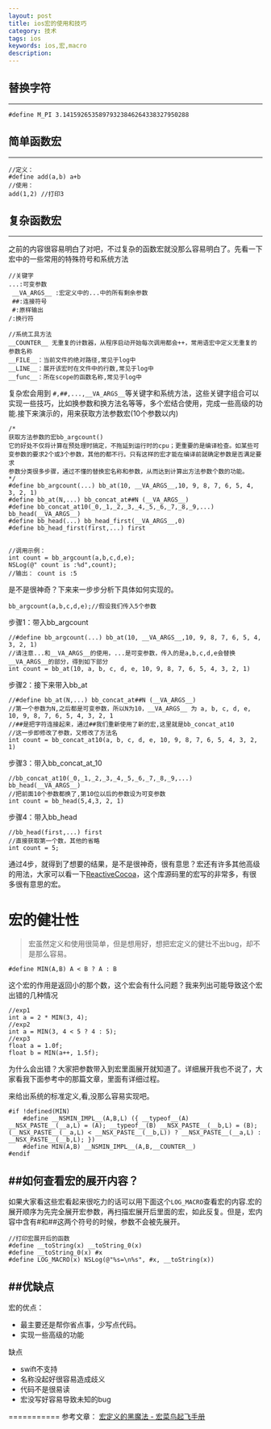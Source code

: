```yaml
---
layout: post
title: ios宏的使用和技巧
category: 技术
tags: ios
keywords: ios,宏,macro
description: 
---
```


## 替换字符
---
````objc
#define M_PI 3.14159265358979323846264338327950288
````

## 简单函数宏
---
````objc
//定义：
#define add(a,b) a+b
//使用：
add(1,2) //打印3
````

## 复杂函数宏
---
之前的内容很容易明白了对吧，不过复杂的函数宏就没那么容易明白了。先看一下宏中的一些常用的特殊符号和系统方法

````objc
//关键字
...:可变参数
 __VA_ARGS__ :宏定义中的...中的所有剩余参数
 ##:连接符号
 #:原样输出
/:换行符

//系统工具方法
__COUNTER__ 无重复的计数器，从程序启动开始每次调用都会++，常用语宏中定义无重复的参数名称
__FILE__：当前文件的绝对路径,常见于log中
__LINE__：展开该宏时在文件中的行数,常见于log中
__func__：所在scope的函数名称,常见于log中

````

复杂宏会用到 ````#,##,...,__VA_ARGS__````等关键字和系统方法，这些关键字组合可以实现一些技巧，比如换参数和换方法名等等，多个宏结合使用，完成一些高级的功能.接下来演示的，用来获取方法参数宏(10个参数以内)

````objc
/*
获取方法参数的宏bb_argcount()
它的好处不仅将计算在预处理时搞定，不拖延到运行时的cpu；更重要的是编译检查。如某些可变参数的要求2个或3个参数，其他的都不行。只有这样的宏才能在编译前就确定参数是否满足要求
参数分类很多步骤，通过不懂的替换宏名称和参数，从而达到计算出方法参数个数的功能。
*/
#define bb_argcount(...) bb_at(10, __VA_ARGS__,10, 9, 8, 7, 6, 5, 4, 3, 2, 1)
#define bb_at(N,...) bb_concat_at##N (__VA_ARGS__)
#define bb_concat_at10(_0,_1,_2,_3,_4,_5,_6,_7,_8,_9,...) bb_head(__VA_ARGS__)
#define bb_head(...) bb_head_first(__VA_ARGS__,0)
#define bb_head_first(first,...) first


//调用示例：
int count = bb_argcount(a,b,c,d,e);
NSLog(@" count is :%d",count);
//输出： count is :5
````

是不是很神奇？下来来一步步分析下具体如何实现的。

````objc
bb_argcount(a,b,c,d,e);//假设我们传入5个参数
````

步骤1：带入bb_argcount

````objc
//#define bb_argcount(...) bb_at(10, __VA_ARGS__,10, 9, 8, 7, 6, 5, 4, 3, 2, 1)
//请注意...和__VA_ARGS__的使用，...是可变参数，传入的是a,b,c,d,e会替换__VA_ARGS__的部分，得到如下部分
int count = bb_at(10, a, b, c, d, e, 10, 9, 8, 7, 6, 5, 4, 3, 2, 1)
````

步骤2：接下来带入bb_at

````objc
//#define bb_at(N,...) bb_concat_at##N (__VA_ARGS__)
//第一个参数为N,之后都是可变参数，所以N为10，__VA_ARGS__ 为 a, b, c, d, e, 10, 9, 8, 7, 6, 5, 4, 3, 2, 1
//##是把字符连接起来，通过##我们重新使用了新的宏,这里就是bb_concat_at10
//这一步即修改了参数，又修改了方法名
int count = bb_concat_at10(a, b, c, d, e, 10, 9, 8, 7, 6, 5, 4, 3, 2, 1)
````

步骤3：带入bb_concat_at_10

````objc
//bb_concat_at10(_0,_1,_2,_3,_4,_5,_6,_7,_8,_9,...) bb_head(__VA_ARGS__)
//把前面10个参数都换了,第10位以后的参数设为可变参数
int count = bb_head(5,4,3, 2, 1)
````

步骤4：带入bb_head

````objc
//bb_head(first,...) first
//直接获取第一个数，其他的省略
int count = 5;
````

通过4步，就得到了想要的结果，是不是很神奇，很有意思？宏还有许多其他高级的用法，大家可以看一下[ReactiveCocoa](https://github.com/ReactiveCocoa)，这个库源码里的宏写的非常多，有很多很有意思的宏。


# 宏的健壮性
> 宏虽然定义和使用很简单，但是想用好，想把宏定义的健壮不出bug，却不是那么容易。

````objc
#define MIN(A,B) A < B ? A : B
````

这个宏的作用是返回小的那个数，这个宏会有什么问题？我来列出可能导致这个宏出错的几种情况

````objc
//exp1
int a = 2 * MIN(3, 4);
//exp2
int a = MIN(3, 4 < 5 ? 4 : 5);
//exp3
float a = 1.0f;
float b = MIN(a++, 1.5f);

````
为什么会出错？大家把参数带入到宏里面展开就知道了。详细展开我也不说了，大家看我下面参考中的那篇文章，里面有详细过程。

来给出系统的标准定义,看,没那么容易实现吧。

````objc
#if !defined(MIN)
    #define __NSMIN_IMPL__(A,B,L) ({ __typeof__(A) __NSX_PASTE__(__a,L) = (A); __typeof__(B) __NSX_PASTE__(__b,L) = (B); (__NSX_PASTE__(__a,L) < __NSX_PASTE__(__b,L)) ? __NSX_PASTE__(__a,L) : __NSX_PASTE__(__b,L); })
    #define MIN(A,B) __NSMIN_IMPL__(A,B,__COUNTER__)
#endif
````


##如何查看宏的展开内容？
---

如果大家看这些宏看起来很吃力的话可以用下面这个````LOG_MACRO````查看宏的内容.宏的展开顺序为先完全展开宏参数，再扫描宏展开后里面的宏，如此反复。但是，宏内容中含有#和##这两个符号的时候，参数不会被先展开。

````objc
//打印宏展开后的函数
#define __toString(x) __toString_0(x)
#define __toString_0(x) #x
#define LOG_MACRO(x) NSLog(@"%s=\n%s", #x, __toString(x))
````

##优缺点
---

宏的优点：
-  最主要还是帮你省点事，少写点代码。
-  实现一些高级的功能

缺点
-  swift不支持
-  名称没起好很容易造成歧义
-  代码不是很易读
-  宏没写好容易导致未知的bug


===========
参考文章：
[宏定义的黑魔法 - 宏菜鸟起飞手册](http://onevcat.com/2014/01/black-magic-in-macro/)

